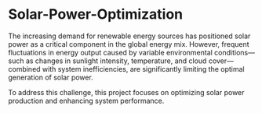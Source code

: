 # Solar-Power-Optimization

The increasing demand for renewable energy sources has positioned solar power as a critical component in the global energy mix. However, frequent fluctuations in energy output caused by variable environmental conditions—such as changes in sunlight intensity, temperature, and cloud cover—combined with system inefficiencies, are significantly limiting the optimal generation of solar power.

To address this challenge, this project focuses on optimizing solar power production and enhancing system performance. 
